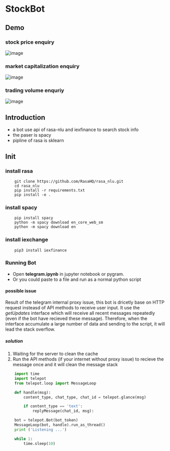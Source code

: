 # StockBot

## Demo
### stock price enquiry
![image](https://github.com/Windfa11/stockBot/blob/master/demo/stock_price.gif)

### market capitalization enquiry
![image](https://github.com/Windfa11/stockBot/blob/master/demo/marketCap.gif)

### trading volume enquriy
![image](https://github.com/Windfa11/stockBot/blob/master/demo/trading_volume.gif)

## Introduction
* a bot use api of rasa-nlu and iexfinance to search stock info
* the paser is spacy
* pipline of rasa is sklearn

## Init

### install rasa
        git clone https://github.com/RasaHQ/rasa_nlu.git
        cd rasa_nlu
        pip install -r requirements.txt
        pip install -e .

### install spacy
        pip install spacy
        python -m spacy download en_core_web_sm
        python -m spacy download en

### install iexchange
        pip3 install iexfinance


### Running Bot
* Open **telegram.ipynb** in jupyter notebook or pygram.
* Or you could paste to a file and run as a normal python  script

#### possible issue
Result of the telegram  internal proxy issue, this bot is dricetly base on HTTP request insteasd of API methods to receive user input. It use the *getUpdates*  interface which will receive all recent messages repeatedly (even if the bot have recieved these message). Therefore, when the interface accumulate a large number of data and sending to the script, it will lead the stack overflow. 

##### solution
1. Waiting for the server to clean the cache
2. Run the API methods (if your internet without proxy issue) to recieve the message once and it will clean the message stack
``` python
    import time
    import telepot
    from telepot.loop import MessageLoop

    def handle(msg):
        content_type, chat_type, chat_id = telepot.glance(msg)

        if content_type == 'text':
            replyMessage(chat_id, msg):

    bot = telepot.Bot(bot_token)
    MessageLoop(bot, handle).run_as_thread()
    print ('Listening ...')

    while 1:
        time.sleep(10)
 ```

